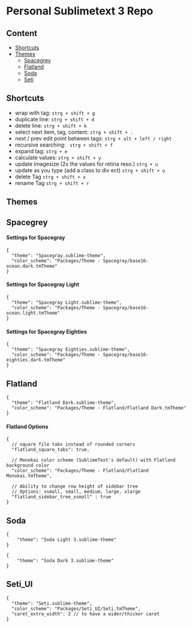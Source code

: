 # Personal Sublimetext 3 Repo

## Content

* [Shortcuts](#Shortcuts)
* [Themes](#Themes)
	* [Spacegrey](#Spacegrey)
	* [Flatland](#Flatland)
  * [Soda](#Soda)
  * [Seti](#seti)

## <a name="Shortcuts"></a>Shortcuts

* wrap with tag: ```strg + shift + g```
* duplicate line: ```strg + shift + d```
* delete line: ```strg + shift + k```
* select next item, tag, content: ```strg + shift + .```
* next / prev edit point between tags: ```strg + alt + left / right```
* recursive searching: ``` strg + shift + f```
* expand tag: ```strg + e ```
* calculate values: ``` strg + shift + y ```
* update imagesize (2x the values for retina reso.) ``` strg + u ```
* update as you type (add a class to div ect) ``` strg + shift + u ```
* delete Tag ``` strg + shift + x ``` 
* rename Tag ``` strg + shift + r ``` 


## <a name="Themes"></a>Themes
## <a name="Spacegrey"></a>Spacegrey

#### Settings for Spacegray
```
{
  "theme": "Spacegray.sublime-theme",
  "color_scheme": "Packages/Theme - Spacegray/base16-ocean.dark.tmTheme"
}
```
#### Settings for Spacegray Light
```
{
  "theme": "Spacegray Light.sublime-theme",
  "color_scheme": "Packages/Theme - Spacegray/base16-ocean.light.tmTheme"
}
```
#### Settings for Spacegray Eighties
```
{
  "theme": "Spacegray Eighties.sublime-theme",
  "color_scheme": "Packages/Theme - Spacegray/base16-eighties.dark.tmTheme"
}
```
## <a name="Flatland"></a>Flatland
```
{
  "theme": "Flatland Dark.sublime-theme",
  "color_scheme": "Packages/Theme - Flatland/Flatland Dark.tmTheme"
}
```
#### Flatland Options
```
{
  // square file tabs instead of rounded corners
  "flatland_square_tabs": true,

  // Monokai color scheme (SublimeText's default) with Flatland background color
  "color_scheme": "Packages/Theme - Flatland/Flatland Monokai.tmTheme",

  // Ability to change row height of sidebar tree
  // Options: xsmall, small, medium, large, xlarge
  "flatland_sidebar_tree_xsmall" : true
}
```
## <a name="Soda"></a>Soda
```
{
    "theme": "Soda Light 3.sublime-theme"
}

{
    "theme": "Soda Dark 3.sublime-theme"
}
```

## <a name="Seti"></a>Seti_UI
```
{
  "theme": "Seti.sublime-theme",
  "color_scheme": "Packages/Seti_UI/Seti.tmTheme",
  "caret_extra_width": 2 // to have a wider/thicker caret
}
```